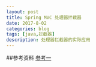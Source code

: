 ```yaml
---
layout: post
title: Spring MVC 处理器拦截器
date: 2017-8-02
categories: blog
tags: [java,拦截器]
description: 处理器拦截器的实际应用
---
```


##参考资料
[参考一](http://jinnianshilongnian.iteye.com/blog/1670856)
